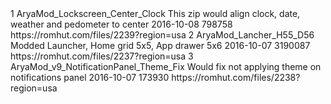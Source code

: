 <?xml version="1.0" encoding="utf-8"?>
 <hash>
<addons>
<addon>
<id>1</id> 
<!-- Use integers only, make them unique --> <name>AryaMod_Lockscreen_Center_Clock</name> 
<!-- The name, simples --> 
<description>This zip would align clock, date, weather and pedometer to center </description> 
<!-- You can use markdown here if you want --> <updated-at>2016-10-08</updated-at> 
<!-- Must be in yyyy-mm-dd format --> <size>798758</size> 
<!-- filesize in bytes --> 
<download-link> https://romhut.com/files/2239?region=usa </download-link> 
</addon>
<addon>
<id>2</id> 
<!-- Use integers only, make them unique --> <name>AryaMod_Lancher_H55_D56</name> 
<!-- The name, simples --> 
<description>Modded Launcher, Home grid 5x5, App drawer 5x6</description> 
<!-- You can use markdown here if you want --> <updated-at>2016-10-07</updated-at> 
<!-- Must be in yyyy-mm-dd format --> <size>3190087</size> 
<!-- filesize in bytes --> 
<download-link> https://romhut.com/files/2237?region=usa </download-link> 
</addon>
<addon>
<id>3</id> 
<!-- Use integers only, make them unique --> <name>AryaMod_v9_NotificationPanel_Theme_Fix</name> 
<!-- The name, simples --> 
<description>Would fix not applying theme on notifications panel</description> 
<!-- You can use markdown here if you want --> <updated-at>2016-10-07</updated-at> 
<!-- Must be in yyyy-mm-dd format --> <size>173930</size> 
<!-- filesize in bytes --> 
<download-link> https://romhut.com/files/2238?region=usa </download-link> 
</addon>
</addons> 
</hash>
